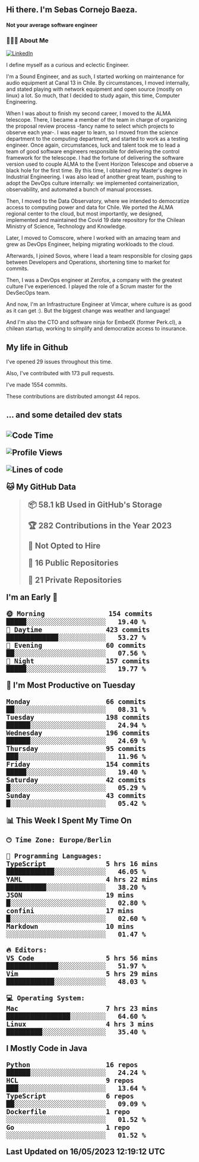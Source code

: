 <h2> Hi there.  I'm Sebas Cornejo Baeza.</h2>
<h4> Not your average software engineer</h4>
<h3> 👨🏻‍💻 About Me </h3>
<a href="http://linkedin.com/in/sebastian-cornejo-baeza/"><img alt="LinkedIn" src="https://img.shields.io/badge/Sebas%20Cornejo%20-informational?style=appveyor&logo=linkedin"></a>


I define myself as a curious and eclectic Engineer.

I'm a Sound Engineer, and as such, I started working on maintenance for audio equipment at Canal 13 in Chile.
By circumstances, I moved internally, and stated playing with network equipment and open source (mostly on linux) 
a lot. So much, that I decided to study again, this time, Computer Engineering.

When I was about to finish my second career, I moved to the ALMA telescope. There, I became a member of the team
in charge of organizing the proposal review process -fancy name to select which projects to observe each year-. 
I was eager to learn, so I moved from the science department to the computing department, and started to work as 
a testing engineer. Once again, circumstances, luck and talent took me to lead a team of good software engineers 
responsible for delivering the control framework for the telescope. I had the fortune of delivering the software
version used to couple ALMA to the Event Horizon Telescope and observe a black hole for the first time.
By this time, I obtained my Master's degree in Industrial Engineering.
I was also lead of another great team, pushing to adopt the DevOps culture internally: we implemented containerization, observability, and automated a bunch of manual processes.

Then, I moved to the Data Observatory, where we intended to democratize access to computing power
and data for Chile. We ported the ALMA regional center to the cloud, but most importantly, we designed, implemented
and maintained the Covid 19 date repository for the Chilean Ministry of Science, Technology and Knowledge.

Later, I moved to Comscore, where I worked with an amazing team and grew as DevOps Engineer, helping migrating workloads to the cloud.

Afterwards, I joined Sovos, where I lead a team responsible for closing gaps between Developers and Operations, shortening time to market for commits.

Then, I was a DevOps engineer at Zerofox, a company with the greatest culture I've experienced. I played the role of a Scrum master for the DevSecOps team.

And now, I'm an Infrastructure Engineer at Vimcar, where culture is as good as it can get :). But the biggest change was weather and language!
 
And I'm also the CTO and software ninja for EmbedX (former Perk.cl), a chilean startup, working to simplify and democratize access to insurance.

<h2> My life in Github </h2>

I've opened 29 issues throughout this time.

Also, I've contributed with 173 pull requests.

I've made 1554 commits.

These contributions are distributed amongst 44 repos.

<h2>... and some detailed dev stats<h2>

<!--START_SECTION:waka-->
![Code Time](http://img.shields.io/badge/Code%20Time-342%20hrs%2043%20mins-blue)

![Profile Views](http://img.shields.io/badge/Profile%20Views-0-blue)

![Lines of code](https://img.shields.io/badge/From%20Hello%20World%20I%27ve%20Written-635.0%20thousand%20lines%20of%20code-blue)

**🐱 My GitHub Data** 

> 📦 58.1 kB Used in GitHub's Storage 
 > 
> 🏆 282 Contributions in the Year 2023
 > 
> 🚫 Not Opted to Hire
 > 
> 📜 16 Public Repositories 
 > 
> 🔑 21 Private Repositories 
 > 
**I'm an Early 🐤** 

```text
🌞 Morning                154 commits         █████░░░░░░░░░░░░░░░░░░░░   19.40 % 
🌆 Daytime                423 commits         █████████████░░░░░░░░░░░░   53.27 % 
🌃 Evening                60 commits          ██░░░░░░░░░░░░░░░░░░░░░░░   07.56 % 
🌙 Night                  157 commits         █████░░░░░░░░░░░░░░░░░░░░   19.77 % 
```
📅 **I'm Most Productive on Tuesday** 

```text
Monday                   66 commits          ██░░░░░░░░░░░░░░░░░░░░░░░   08.31 % 
Tuesday                  198 commits         ██████░░░░░░░░░░░░░░░░░░░   24.94 % 
Wednesday                196 commits         ██████░░░░░░░░░░░░░░░░░░░   24.69 % 
Thursday                 95 commits          ███░░░░░░░░░░░░░░░░░░░░░░   11.96 % 
Friday                   154 commits         █████░░░░░░░░░░░░░░░░░░░░   19.40 % 
Saturday                 42 commits          █░░░░░░░░░░░░░░░░░░░░░░░░   05.29 % 
Sunday                   43 commits          █░░░░░░░░░░░░░░░░░░░░░░░░   05.42 % 
```


📊 **This Week I Spent My Time On** 

```text
🕑︎ Time Zone: Europe/Berlin

💬 Programming Languages: 
TypeScript               5 hrs 16 mins       ████████████░░░░░░░░░░░░░   46.05 % 
YAML                     4 hrs 22 mins       ██████████░░░░░░░░░░░░░░░   38.20 % 
JSON                     19 mins             █░░░░░░░░░░░░░░░░░░░░░░░░   02.80 % 
confini                  17 mins             █░░░░░░░░░░░░░░░░░░░░░░░░   02.60 % 
Markdown                 10 mins             ░░░░░░░░░░░░░░░░░░░░░░░░░   01.47 % 

🔥 Editors: 
VS Code                  5 hrs 56 mins       █████████████░░░░░░░░░░░░   51.97 % 
Vim                      5 hrs 29 mins       ████████████░░░░░░░░░░░░░   48.03 % 

💻 Operating System: 
Mac                      7 hrs 23 mins       ████████████████░░░░░░░░░   64.60 % 
Linux                    4 hrs 3 mins        █████████░░░░░░░░░░░░░░░░   35.40 % 
```

**I Mostly Code in Java** 

```text
Python                   16 repos            ██████░░░░░░░░░░░░░░░░░░░   24.24 % 
HCL                      9 repos             ███░░░░░░░░░░░░░░░░░░░░░░   13.64 % 
TypeScript               6 repos             ██░░░░░░░░░░░░░░░░░░░░░░░   09.09 % 
Dockerfile               1 repo              ░░░░░░░░░░░░░░░░░░░░░░░░░   01.52 % 
Go                       1 repo              ░░░░░░░░░░░░░░░░░░░░░░░░░   01.52 % 
```




 Last Updated on 16/05/2023 12:19:12 UTC
<!--END_SECTION:waka-->
